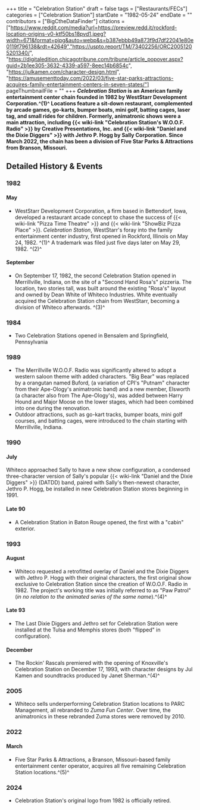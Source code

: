 +++
title = "Celebration Station"
draft = false
tags = ["Restaurants/FECs"]
categories = ["Celebration Station"]
startDate = "1982-05-24"
endDate = ""
contributors = ["BigCtheDataFinder"]
citations = ["https://www.reddit.com/media?url=https://preview.redd.it/rockford-location-origins-v0-ktf50bs18pvd1.jpeg?width=671&format=pjpg&auto=webp&s=b387ebbb49a873f9d7df22041e80e0119f796138&rdt=42649","https://uspto.report/TM/73402256/ORC20051205201340/", "https://digitaledition.chicagotribune.com/tribune/article_popover.aspx?guid=2b1ee305-3632-4339-a597-8eec14b6854c", "https://julkamen.com/character-design.html", "https://amusementtoday.com/2022/03/five-star-parks-attractions-acquires-family-entertainment-centers-in-seven-states/"]
pageThumbnailFile = ""
+++
***Celebration Station* is an American family entertainment center chain founded in 1982 by WestStarr Development Corporation.^(1)^ Locations feature a sit-down restaurant, complemented by arcade games, go-karts, bumper boats, mini golf, batting cages, laser tag, and small rides for children. Formerly, animatronic shows were a main attraction, including {{< wiki-link "Celebration Station's W.O.O.F. Radio" >}} by Creative Presentations, Inc. and {{< wiki-link "Daniel and the Dixie Diggers" >}} with Jethro P. Hogg by Sally Corporation. Since March 2022, the chain has been a division of Five Star Parks & Attractions from Branson, Missouri.**

## Detailed History & Events

### 1982

#### May

- WestStarr Development Corporation, a firm based in Bettendorf, Iowa, developed a restaurant arcade concept to chase the success of {{< wiki-link "Pizza Time Theatre" >}} and {{< wiki-link "ShowBiz Pizza Place" >}}. *Celebration Station*, WestStarr's foray into the family entertainment center industry, first opened in Rockford, Illinois on May 24, 1982. ^(1)^ A trademark was filed just five days later on May 29, 1982. ^(2)^

#### September

- On September 17, 1982, the second Celebration Station opened in Merrillville, Indiana, on the site of a "Second Hand Rosa's" pizzeria. The location, two stories tall, was built around the existing "Rosa's" layout and owned by Dean White of Whiteco Industries. White eventually acquired the Celebration Station chain from WestStarr, becoming a division of Whiteco afterwards. ^(3)^

### 1984

- Two Celebration Stations opened in Bensalem and Springfield, Pennsylvania

### 1989

- The Merrillville W.O.O.F. Radio was significantly altered to adopt a western saloon theme with added characters. "Big Bear" was replaced by a orangutan named Buford, (a variation of CPI's "Putnam" character from their Ape-Ology's animatronic band) and a new member, Elsworth (a character also from The Ape-Ology's), was added between Harry Hound and Major Moose on the lower stages, which had been combined into one during the renovation.
- Outdoor attractions, such as go-kart tracks, bumper boats, mini golf courses, and batting cages, were introduced to the chain starting with Merrillville, Indiana.

### 1990

#### July

Whiteco approached Sally to have a new show configuration, a condensed three-character version of Sally's popular {{< wiki-link "Daniel and the Dixie Diggers" >}} (DATDD) band, paired with Sally's then-newest character, Jethro P. Hogg, be installed in new Celebration Station stores beginning in 1991.

#### Late 90

- A Celebration Station in Baton Rouge opened, the first with a "cabin" exterior.

### 1993

#### August

- Whiteco requested a retrofitted overlay of Daniel and the Dixie Diggers with Jethro P. Hogg with their original characters, the first original show exclusive to Celebration Station since the creation of W.O.O.F. Radio in 1982. The project's working title was initially referred to as "Paw Patrol" (*in no relation to the animated series of the same name*).^(4)^

#### Late 93

- The Last Dixie Diggers and Jethro set for Celebration Station were installed at the Tulsa and Memphis stores (both "flipped" in configuration).

#### December

- The Rockin' Rascals premiered with the opening of Knoxville's Celebration Station on December 17, 1993, with character designs by Jul Kamen and soundtracks produced by Janet Sherman.^(4)^

### 2005

- Whiteco sells underperforming Celebration Station locations to PARC Management, all rebranded to *Zuma Fun Center*. Over time, the animatronics in these rebranded Zuma stores were removed by 2010.

### 2022

#### March

- Five Star Parks & Attractions, a Branson, Missouri-based family entertainment center operator, acquires all five remaining Celebration Station locations.^(5)^

### 2024

- Celebration Station's original logo from 1982 is officially retired.
